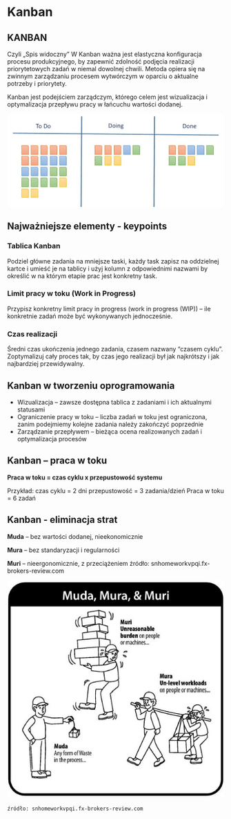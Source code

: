 # Kanban

## KANBAN

Czyli „Spis widoczny” W Kanban ważna jest elastyczna konfiguracja procesu produkcyjnego, by zapewnić zdolność podjęcia realizacji priorytetowych zadań w niemal dowolnej chwili. Metoda opiera się na zwinnym zarządzaniu procesem wytwórczym w oparciu o aktualne potrzeby i priorytety.

Kanban jest podejściem zarządczym, którego celem jest wizualizacja i optymalizacja przepływu pracy w łańcuchu wartości dodanej.



![](../../../.gitbook/assets/2021-01-07-17_05_23-kanban-methodology.png-800-489-opera.jpg)

## **Najważniejsze elementy -**  **keypoints**

### Tablica Kanban

Podziel główne zadania na mniejsze taski, każdy task zapisz na oddzielnej kartce i umieść je na tablicy i użyj kolumn z odpowiednimi nazwami by określić w na którym etapie prac jest konkretny task. 

### Limit pracy w toku \(Work in Progress\)

Przypisz konkretny limit pracy in progress \(work in progress \(WIP\)\) – ile konkretnie zadań może być wykonywanych jednocześnie. 

### Czas realizacji 

Średni czas ukończenia jednego zadania, czasem nazwany “czasem cyklu”. Zoptymalizuj cały proces tak, by czas jego realizacji był jak najkrótszy i jak najbardziej przewidywalny.

## Kanban w tworzeniu oprogramowania

* Wizualizacja – zawsze dostępna tablica z zadaniami i ich aktualnymi statusami
* Ograniczenie pracy w toku – liczba zadań w toku jest ograniczona, zanim podejmiemy kolejne zadania należy zakończyć poprzednie 
* Zarządzanie przepływem – bieżąca ocena realizowanych zadań i optymalizacja procesów

## Kanban – praca w toku 

**Praca w toku = czas cyklu x przepustowość systemu** 

Przykład: czas cyklu = 2 dni przepustowość = 3 zadania/dzień Praca w toku = 6 zadań

## Kanban - eliminacja strat 

**Muda** – bez wartości dodanej, nieekonomicznie 

**Mura** – bez standaryzacji i regularności 

**Muri** – nieergonomicznie, z przeciążeniem źródło: snhomeworkvpqi.fx-brokers-review.com

![](../../../.gitbook/assets/2021-01-08-14_44_41-prezentacja.pdf-adobe-acrobat-reader-dc.jpg)

`źródło: snhomeworkvpqi.fx-brokers-review.com`

